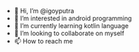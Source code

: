 - 👋 Hi, I’m @igoyputra
- 👀 I’m interested in android programming
- 🌱 I’m currently learning kotlin language
- 💞️ I’m looking to collaborate on myself
- 📫 How to reach me 

<!---
igoyputra/igoyputra is a ✨ special ✨ repository because its `README.md` (this file) appears on your GitHub profile.
You can click the Preview link to take a look at your changes.
--->
